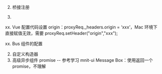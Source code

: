 
2. 桥接注册

4.


xx. Vue 配置代码设置 origin：proxyReq._headers.origin = ‘xxx’，Mac 环境下直接赋值无效，需要 proxyReq.setHeader("origin","xxx");

xx. Bus 组件的配置

2. 自定义构造器
3. 高级异步组件 promise -- 参考学习 mnit-ui Message Box：使用返回一个 promise，不理解